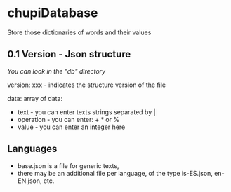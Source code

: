 # chupiDatabase
Store those dictionaries of words and their values

## 0.1 Version - Json structure

_You can look in the "db" directory_

version: xxx - indicates the structure version of the file

data: array of data:
* text - you can enter texts strings separated by |
* operation - you can enter: + * or %
* value - you can enter an integer here

## Languages

* base.json is a file for generic texts,
* there may be an additional file per language, of the type is-ES.json, en-EN.json, etc.
